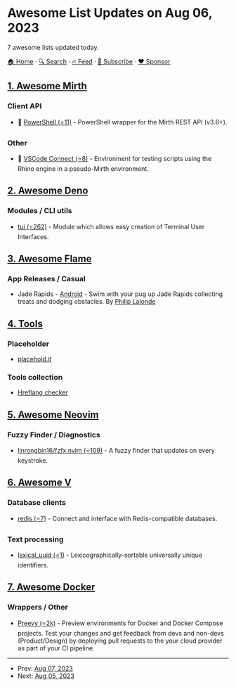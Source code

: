 # Awesome List Updates on Aug 06, 2023

7 awesome lists updated today.

[🏠 Home](/README.md) · [🔍 Search](https://www.trackawesomelist.com/search/) · [🔥 Feed](https://www.trackawesomelist.com/rss.xml) · [📮 Subscribe](https://trackawesomelist.us17.list-manage.com/subscribe?u=d2f0117aa829c83a63ec63c2f&id=36a103854c) · [❤️  Sponsor](https://github.com/sponsors/theowenyoung)



## [1. Awesome Mirth](/content/mga-mirth/awesome-mirth/README.md)

### Client API

*   🔧 [PowerShell (⭐11)](https://github.com/naql/PS_Mirth) - PowerShell wrapper for the Mirth REST API (v3.6+).

### Other

*   🔧 [VSCode Connect (⭐8)](https://github.com/tonygermano/connect-vscode) - Environment for testing scripts using the Rhino engine in a pseudo-Mirth environment.

## [2. Awesome Deno](/content/denolib/awesome-deno/README.md)

### Modules / CLI utils

*   [tui (⭐262)](https://github.com/Im-Beast/deno_tui) - Module which allows easy creation of Terminal User Interfaces.

## [3. Awesome Flame](/content/flame-engine/awesome-flame/README.md)

### App Releases / Casual

*   Jade Rapids - [Android](https://play.google.com/store/apps/details?id=lalonde.jadepug.jade_rapids_game) - Swim with your pug up Jade Rapids collecting treats and dodging obstacles. By [Philip Lalonde](https://github.com/lalondeph)

## [4. Tools](/content/lvwzhen/tools/README.md)

### Placeholder

*   [placehold.it](https://place-hold.it/)

### Tools collection

*   [Hreflang checker](https://localizely.com/hreflang-checker/)

## [5. Awesome Neovim](/content/rockerBOO/awesome-neovim/README.md)

### Fuzzy Finder / Diagnostics

*   [linrongbin16/fzfx.nvim (⭐109)](https://github.com/linrongbin16/fzfx.nvim) - A fuzzy finder that updates on every keystroke.

## [6. Awesome V](/content/vlang/awesome-v/README.md)

### Database clients

*   [redis (⭐7)](https://github.com/Coachonko/redis) - Connect and interface with Redis-compatible databases.

### Text processing

*   [lexical\_uuid (⭐1)](https://github.com/Coachonko/lexical_uuid) - Lexicographically-sortable universally unique identifiers.

## [7. Awesome Docker](/content/veggiemonk/awesome-docker/README.md)

### Wrappers / Other

*   [Preevy (⭐2k)](https://github.com/livecycle/preevy) - Preview environments for Docker and Docker Compose projects. Test your changes and get feedback from devs and non-devs (Product/Design) by deploying pull requests to the your cloud provider as part of your CI pipeline.

---

- Prev: [Aug 07, 2023](/content/2023/08/07/README.md)
- Next: [Aug 05, 2023](/content/2023/08/05/README.md)
